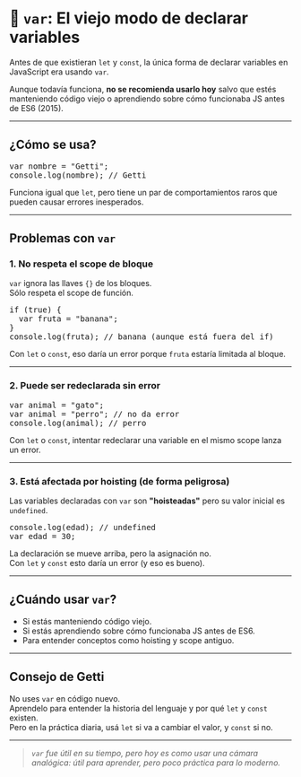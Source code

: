 # 🧪 `var`: El viejo modo de declarar variables

Antes de que existieran `let` y `const`, la única forma de declarar variables en JavaScript era usando `var`.

Aunque todavía funciona, **no se recomienda usarlo hoy** salvo que estés manteniendo código viejo o aprendiendo sobre cómo funcionaba JS antes de ES6 (2015).

---

## ¿Cómo se usa?

<pre>
var nombre = "Getti";
console.log(nombre); // Getti
</pre>

Funciona igual que `let`, pero tiene un par de comportamientos raros que pueden causar errores inesperados.

---

## Problemas con `var`

### 1. No respeta el scope de bloque

`var` ignora las llaves `{}` de los bloques.  
Sólo respeta el scope de función.

<pre>
if (true) {
  var fruta = "banana";
}
console.log(fruta); // banana (aunque está fuera del if)
</pre>

Con `let` o `const`, eso daría un error porque `fruta` estaría limitada al bloque.

---

### 2. Puede ser redeclarada sin error

<pre>
var animal = "gato";
var animal = "perro"; // no da error
console.log(animal); // perro
</pre>

Con `let` o `const`, intentar redeclarar una variable en el mismo scope lanza un error.

---

### 3. Está afectada por hoisting (de forma peligrosa)

Las variables declaradas con `var` son **"hoisteadas"** pero su valor inicial es `undefined`.

<pre>
console.log(edad); // undefined
var edad = 30;
</pre>

La declaración se mueve arriba, pero la asignación no.  
Con `let` y `const` esto daría un error (y eso es bueno).

---

## ¿Cuándo usar `var`?

- Si estás manteniendo código viejo.
- Si estás aprendiendo sobre cómo funcionaba JS antes de ES6.
- Para entender conceptos como hoisting y scope antiguo.

---

## Consejo de Getti

No uses `var` en código nuevo.  
Aprendelo para entender la historia del lenguaje y por qué `let` y `const` existen.  
Pero en la práctica diaria, usá `let` si va a cambiar el valor, y `const` si no.

---

> _`var` fue útil en su tiempo, pero hoy es como usar una cámara analógica: útil para aprender, pero poco práctica para lo moderno._
